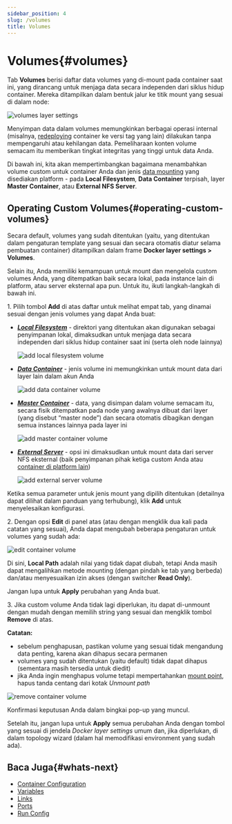 ```yaml
---
sidebar_position: 4
slug: /volumes
title: Volumes
---
```


# Volumes{#volumes}

Tab **Volumes** berisi daftar data volumes yang di-mount pada container saat ini, yang dirancang untuk menjaga data secara independen dari siklus hidup container. Mereka ditampilkan dalam bentuk jalur ke titik mount yang sesuai di dalam node:

![volumes layer settings](#)

Menyimpan data dalam volumes memungkinkan berbagai operasi internal (misalnya, [redeploying](<https://docs.dewacloud.com/docs/container-redeploy/>) container ke versi tag yang lain) dilakukan tanpa mempengaruhi atau kehilangan data. Pemeliharaan konten volume semacam itu memberikan tingkat integritas yang tinggi untuk data Anda.

Di bawah ini, kita akan mempertimbangkan bagaimana menambahkan volume custom untuk container Anda dan jenis [data mounting](<https://docs.dewacloud.com/docs/mount-points/>) yang disediakan platform - pada **Local Filesystem**, **Data Container** terpisah, layer **Master Container**, atau **External NFS Server**.

## Operating Custom Volumes{#operating-custom-volumes}

Secara default, volumes yang sudah ditentukan (yaitu, yang ditentukan dalam pengaturan template yang sesuai dan secara otomatis diatur selama pembuatan container) ditampilkan dalam frame **Docker layer settings > Volumes**.

Selain itu, Anda memiliki kemampuan untuk mount dan mengelola custom volumes Anda, yang ditempatkan baik secara lokal, pada instance lain di platform, atau server eksternal apa pun. Untuk itu, ikuti langkah-langkah di bawah ini.

1\. Pilih tombol **Add** di atas daftar untuk melihat empat tab, yang dinamai sesuai dengan jenis volumes yang dapat Anda buat:

  * _**[Local Filesystem](<https://docs.dewacloud.com/docs/local-filesystem-storage/>)**_ \- direktori yang ditentukan akan digunakan sebagai penyimpanan lokal, dimaksudkan untuk menjaga data secara independen dari siklus hidup container saat ini (serta oleh node lainnya)
  
    ![add local filesystem volume](#)

  * _**[Data Container](<https://docs.dewacloud.com/docs/mount-points/>)**_ \- jenis volume ini memungkinkan untuk mount data dari layer lain dalam akun Anda 
  
    ![add data container volume](#)

  * _**[Master Container](<https://docs.dewacloud.com/docs/mount-points/>)**_ \- data, yang disimpan dalam volume semacam itu, secara fisik ditempatkan pada node yang awalnya dibuat dari layer (yang disebut “master node”) dan secara otomatis dibagikan dengan semua instances lainnya pada layer ini 
  
    ![add master container volume](#)

  * _**[External Server](<https://docs.dewacloud.com/docs/mount-points/>)**_ \- opsi ini dimaksudkan untuk mount data dari server NFS eksternal (baik penyimpanan pihak ketiga custom Anda atau [container di platform lain](<https://docs.dewacloud.com/docs/configure-external-nfs-server/>)) 
  
    ![add external server volume](#)

Ketika semua parameter untuk jenis mount yang dipilih ditentukan (detailnya dapat dilihat dalam panduan yang terhubung), klik **Add** untuk menyelesaikan konfigurasi.

2\. Dengan opsi **Edit** di panel atas (atau dengan mengklik dua kali pada catatan yang sesuai), Anda dapat mengubah beberapa pengaturan untuk volumes yang sudah ada:

![edit container volume](#)

Di sini, **Local Path** adalah nilai yang tidak dapat diubah, tetapi Anda masih dapat mengalihkan metode mounting (dengan pindah ke tab yang berbeda) dan/atau menyesuaikan izin akses (dengan switcher **Read Only**).

Jangan lupa untuk **Apply** perubahan yang Anda buat.

3\. Jika custom volume Anda tidak lagi diperlukan, itu dapat di-unmount dengan mudah dengan memilih string yang sesuai dan mengklik tombol **Remove** di atas.

**Catatan:**

  * sebelum penghapusan, pastikan volume yang sesuai tidak mengandung data penting, karena akan dihapus secara permanen
  * volumes yang sudah ditentukan (yaitu default) tidak dapat dihapus (sementara masih tersedia untuk diedit)
  * jika Anda ingin menghapus volume tetapi mempertahankan [mount point](<https://docs.dewacloud.com/docs/mount-points/>), hapus tanda centang dari kotak _Unmount path_

![remove container volume](#)

Konfirmasi keputusan Anda dalam bingkai pop-up yang muncul.

Setelah itu, jangan lupa untuk **Apply** semua perubahan Anda dengan tombol yang sesuai di jendela _Docker layer settings_ umum dan, jika diperlukan, di dalam topology wizard (dalam hal memodifikasi environment yang sudah ada).

## Baca Juga{#whats-next}

  * [Container Configuration](<https://docs.dewacloud.com/docs/container-configuration/>)
  * [Variables](<https://docs.dewacloud.com/docs/container-variables/>)
  * [Links](<https://docs.dewacloud.com/docs/container-links/>)
  * [Ports](<https://docs.dewacloud.com/docs/container-ports/>)
  * [Run Config](<https://docs.dewacloud.com/docs/container-run-configuration/>)